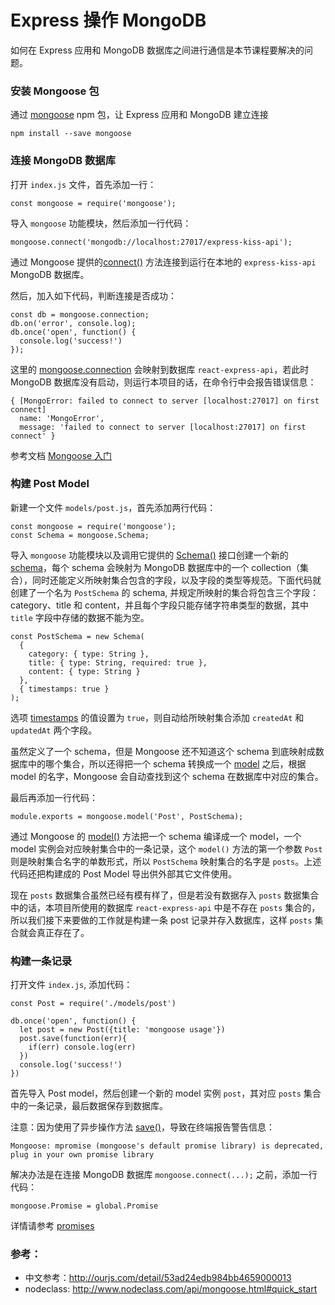 # Express 操作 MongoDB

如何在 Express 应用和 MongoDB 数据库之间进行通信是本节课程要解决的问题。

### 安装 Mongoose 包


通过 [mongoose](https://www.npmjs.com/package/mongoose) npm 包，让 Express 应用和 MongoDB 建立连接

```
npm install --save mongoose
```


### 连接 MongoDB 数据库

打开 `index.js` 文件，首先添加一行：

```
const mongoose = require('mongoose');
```

导入 `mongoose` 功能模块，然后添加一行代码：

```
mongoose.connect('mongodb://localhost:27017/express-kiss-api');
```

通过 Mongoose 提供的[connect()](http://mongoosejs.com/docs/api.html#index_Mongoose-connect) 方法连接到运行在本地的 `express-kiss-api` MongoDB 数据库。

然后，加入如下代码，判断连接是否成功：

```
const db = mongoose.connection;
db.on('error', console.log);
db.once('open', function() {
  console.log('success!')
});
```

这里的 [mongoose.connection](http://mongoosejs.com/docs/api.html#connection_Connection) 会映射到数据库 `react-express-api`，若此时 MongoDB 数据库没有启动，则运行本项目的话，在命令行中会报告错误信息：

```
{ [MongoError: failed to connect to server [localhost:27017] on first connect]
  name: 'MongoError',
  message: 'failed to connect to server [localhost:27017] on first connect' }
```

参考文档 [Mongoose 入门](http://mongoosejs.com/docs/index.html)

### 构建 Post Model

新建一个文件 `models/post.js`，首先添加两行代码：

```
const mongoose = require('mongoose');
const Schema = mongoose.Schema;
```

导入 `mongoose` 功能模块以及调用它提供的 [Schema()](http://mongoosejs.com/docs/api.html#index_Mongoose-Schema) 接口创建一个新的 [schema](http://mongoosejs.com/docs/guide.html)，每个 schema 会映射为 MongoDB 数据库中的一个 collection（集合），同时还能定义所映射集合包含的字段，以及字段的类型等规范。下面代码就创建了一个名为 `PostSchema` 的 schema, 并规定所映射的集合将包含三个字段：category、title 和 content，并且每个字段只能存储字符串类型的数据，其中 `title` 字段中存储的数据不能为空。

```
const PostSchema = new Schema(
  {
    category: { type: String },
    title: { type: String, required: true },
    content: { type: String }
  },
  { timestamps: true }
);
```

选项 [timestamps](http://mongoosejs.com/docs/guide.html#timestamps) 的值设置为 `true`，则自动给所映射集合添加 `createdAt` 和 `updatedAt` 两个字段。

虽然定义了一个 schema，但是 Mongoose 还不知道这个 schema 到底映射成数据库中的哪个集合，所以还得把一个 schema 转换成一个 [model](http://mongoosejs.com/docs/models.html) 之后，根据 model 的名字，Mongoose 会自动查找到这个 schema 在数据库中对应的集合。

最后再添加一行代码：

```
module.exports = mongoose.model('Post', PostSchema);
```

通过 Mongoose 的 [model()](http://mongoosejs.com/docs/api.html#index_Mongoose-model) 方法把一个 schema 编译成一个 model，一个 model 实例会对应映射集合中的一条记录，这个 `model()` 方法的第一个参数 `Post` 则是映射集合名字的单数形式，所以 `PostSchema` 映射集合的名字是 `posts`。上述代码还把构建成的 Post Model 导出供外部其它文件使用。

现在 `posts` 数据集合虽然已经有模有样了，但是若没有数据存入 `posts` 数据集合中的话，本项目所使用的数据库 `react-express-api` 中是不存在 `posts` 集合的，所以我们接下来要做的工作就是构建一条 post 记录并存入数据库，这样 `posts` 集合就会真正存在了。

### 构建一条记录

打开文件 `index.js`, 添加代码：

```
const Post = require('./models/post')

db.once('open', function() {
  let post = new Post({title: 'mongoose usage'})
  post.save(function(err){
    if(err) console.log(err)
  })
  console.log('success!')
})
```

首先导入 Post model，然后创建一个新的 model 实例 `post`，其对应 `posts` 集合中的一条记录，最后数据保存到数据库。

注意：因为使用了异步操作方法 [save()](http://mongoosejs.com/docs/api.html#model_Model-save)，导致在终端报告警告信息：

```
Mongoose: mpromise (mongoose's default promise library) is deprecated, plug in your own promise library
```

解决办法是在连接 MongoDB 数据库 `mongoose.connect(...);` 之前，添加一行代码：

```
mongoose.Promise = global.Promise
```

详情请参考 [promises](http://mongoosejs.com/docs/promises.html)

### 参考：

- 中文参考：http://ourjs.com/detail/53ad24edb984bb4659000013
- nodeclass: http://www.nodeclass.com/api/mongoose.html#quick_start
